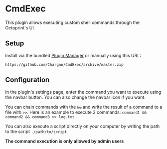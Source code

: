 # CmdExec

This plugin allows executing custom shell commands through the Octoprint's UI.

## Setup

Install via the bundled [Plugin Manager](https://docs.octoprint.org/en/master/bundledplugins/pluginmanager.html)
or manually using this URL:

    https://github.com/Chargnn/CmdExec/archive/master.zip

## Configuration

In the plugin's settings page, enter the command you want to execute using the navbar button. You can also change the navbar icon if you want.

You can chain commands with the ```&&``` and write the result of a command to a file with ```>>```.
Here is an example to execute 3 commands: ```command1 && command2 && command3 >> log.txt```

You can also execute a script directly on your computer by writing the path to the script ```./path/to/script```

**The command execution is only allowed by admin users**
